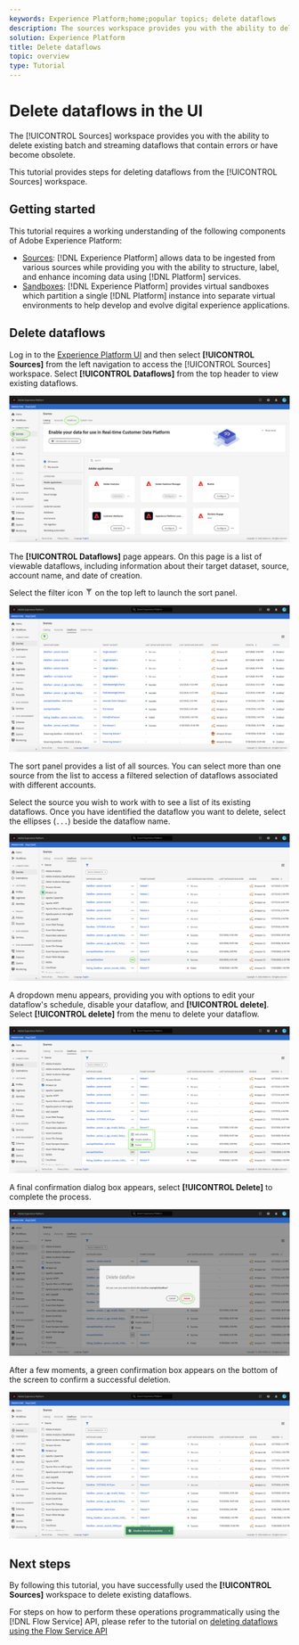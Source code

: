 ```yaml
---
keywords: Experience Platform;home;popular topics; delete dataflows
description: The sources workspace provides you with the ability to delete existing batch and streaming dataflows that contain errors or have become obsolete.
solution: Experience Platform
title: Delete dataflows
topic: overview
type: Tutorial
---
```


# Delete dataflows in the UI

The [!UICONTROL Sources] workspace provides you with the ability to delete existing batch and streaming dataflows that contain errors or have become obsolete.

This tutorial provides steps for deleting dataflows from the [!UICONTROL Sources] workspace.

## Getting started

This tutorial requires a working understanding of the following components of Adobe Experience Platform:

- [Sources](../../home.md): [!DNL Experience Platform] allows data to be ingested from various sources while providing you with the ability to structure, label, and enhance incoming data using [!DNL Platform] services.
- [Sandboxes](../../../sandboxes/home.md): [!DNL Experience Platform] provides virtual sandboxes which partition a single [!DNL Platform] instance into separate virtual environments to help develop and evolve digital experience applications.

## Delete dataflows

Log in to the [Experience Platform UI](https://platform.adobe.com) and then select **[!UICONTROL Sources]** from the left navigation to access the [!UICONTROL Sources] workspace. Select **[!UICONTROL Dataflows]** from the top header to view existing dataflows.

![catalog](../../images/tutorials/delete/catalog.png)

The **[!UICONTROL Dataflows]** page appears. On this page is a list of viewable dataflows, including information about their target dataset, source, account name, and date of creation.

Select the filter icon ![filter](../../images/tutorials/delete/filter.png) on the top left to launch the sort panel.

![dataflows](../../images/tutorials/delete/dataflows-list.png)

The sort panel provides a list of all sources. You can select more than one source from the list to access a filtered selection of dataflows associated with different accounts.

Select the source you wish to work with to see a list of its existing dataflows. Once you have identified the dataflow you want to delete, select the ellipses (`...`) beside the dataflow name.

![dataflows-filter](../../images/tutorials/delete/dataflows-filter.png)

A dropdown menu appears, providing you with options to edit your dataflow's schedule, disable your dataflow, and **[!UICONTROL delete]**.
Select **[!UICONTROL delete]** from the menu to delete your dataflow.

![delete](../../images/tutorials/delete/delete.png)

A final confirmation dialog box appears, select **[!UICONTROL Delete]** to complete the process.

![confirm](../../images/tutorials/delete/confirm.png)

After a few moments, a green confirmation box appears on the bottom of the screen to confirm a successful deletion.

![confirmed](../../images/tutorials/delete/confirmed.png)

## Next steps

By following this tutorial, you have successfully used the **[!UICONTROL Sources]** workspace to delete existing dataflows.

For steps on how to perform these operations programmatically using the [!DNL Flow Service] API, please refer to the tutorial on [deleting dataflows using the Flow Service API](../../tutorials/api/delete-dataflows.md)